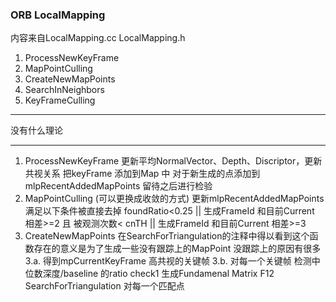 <!--
 * @Author: Liu Weilong
 * @Date: 2021-01-28 15:08:16
 * @LastEditors: Liu Weilong 
 * @LastEditTime: 2021-01-28 16:19:40
 * @FilePath: /3rd-test-learning/31. orb_slam_related/doc/ORB_mapping.md
 * @Description: 
-->
### ORB LocalMapping
内容来自LocalMapping.cc LocalMapping.h
1. ProcessNewKeyFrame
2. MapPointCulling
3. CreateNewMapPoints
4. SearchInNeighbors
5. KeyFrameCulling
   
------
没有什么理论

------
1. ProcessNewKeyFrame
   更新平均NormalVector、Depth、Discriptor，更新共视关系
   把keyFrame 添加到Map 中
   对于新生成的点添加到mlpRecentAddedMapPoints 留待之后进行检验
2. MapPointCulling (可以更换成收敛的方式)
   更新mlpRecentAddedMapPoints 满足以下条件被直接去掉
   foundRatio<0.25 || 生成FrameId 和目前Current 相差>=2 且 被观测次数< cnTH || 生成FrameId 和目前Current 相差>=3
3. CreateNewMapPoints 在SearchForTriangulation的注释中得以看到这个函数存在的意义是为了生成一些没有跟踪上的MapPoint 没跟踪上的原因有很多
3.a. 得到mpCurrentKeyFrame 高共视的关键帧
3.b. 对每一个关键帧
     检测中位数深度/baseline 的ratio check1
     生成Fundamenal Matrix F12
     SearchForTriangulation
     对每一个匹配点
   